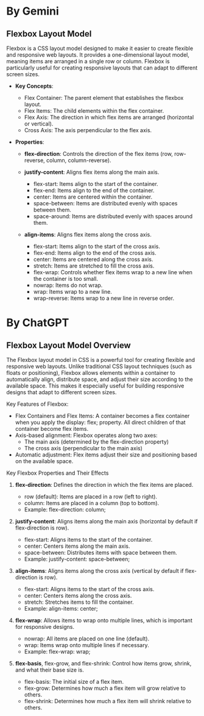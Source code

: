 # By Gemini

## Flexbox Layout Model

Flexbox is a CSS layout model designed to make it easier to create flexible and responsive web layouts. It provides a one-dimensional layout model, meaning items are arranged in a single row or column. Flexbox is particularly useful for creating responsive layouts that can adapt to different screen sizes.

- **Key Concepts**:
    - Flex Container: The parent element that establishes the flexbox layout.
    - Flex Items: The child elements within the flex container.
    - Flex Axis: The direction in which flex items are arranged (horizontal or vertical).
    - Cross Axis: The axis perpendicular to the flex axis.

- **Properties**:
    - **flex-direction**: Controls the direction of the flex items (row, row-reverse, column, column-reverse).
    - **justify-content**: Aligns flex items along the main axis.
        - flex-start: Items align to the start of the container.
        - flex-end: Items align to the end of the container.
        - center: Items are centered within the container.
        - space-between: Items are distributed evenly with spaces between them.
        - space-around: Items are distributed evenly with spaces around them.

    - **align-items**: Aligns flex items along the cross axis.
        - flex-start: Items align to the start of the cross axis.
        - flex-end: Items align to the end of the cross axis.
        - center: Items are centered along the cross axis.
        - stretch: Items are stretched to fill the cross axis.   
        - flex-wrap: Controls whether flex items wrap to a new line when the container is too small.
        - nowrap: Items do not wrap.
        - wrap: Items wrap to a new line.
        - wrap-reverse: Items wrap to a new line in reverse order.

# By ChatGPT

## Flexbox Layout Model Overview

The Flexbox layout model in CSS is a powerful tool for creating flexible and responsive web layouts. Unlike traditional CSS layout techniques (such as floats or positioning), Flexbox allows elements within a container to automatically align, distribute space, and adjust their size according to the available space. This makes it especially useful for building responsive designs that adapt to different screen sizes.

Key Features of Flexbox:
- Flex Containers and Flex Items: A container becomes a flex container when you apply the display: flex; property. All direct children of that container become flex items.
- Axis-based alignment: Flexbox operates along two axes:
    - The main axis (determined by the flex-direction property)
    - The cross axis (perpendicular to the main axis)
- Automatic adjustment: Flex items adjust their size and positioning based on the available space.

Key Flexbox Properties and Their Effects
1. **flex-direction**: Defines the direction in which the flex items are placed.
    - row (default): Items are placed in a row (left to right).
    - column: Items are placed in a column (top to bottom).
    - Example: flex-direction: column;
    
2. **justify-content**: Aligns items along the main axis (horizontal by default if flex-direction is row).
    - flex-start: Aligns items to the start of the container.
    - center: Centers items along the main axis.
    - space-between: Distributes items with space between them.
    - Example: justify-content: space-between;

3. **align-items**: Aligns items along the cross axis (vertical by default if flex-direction is row).
    - flex-start: Aligns items to the start of the cross axis.
    - center: Centers items along the cross axis.
    - stretch: Stretches items to fill the container.
    - Example: align-items: center;

4. **flex-wrap**: Allows items to wrap onto multiple lines, which is important for responsive designs.
    - nowrap: All items are placed on one line (default).
    - wrap: Items wrap onto multiple lines if necessary.
    - Example: flex-wrap: wrap;

5. **flex-basis**, flex-grow, and flex-shrink: Control how items grow, shrink, and what their base size is.
    - flex-basis: The initial size of a flex item.
    - flex-grow: Determines how much a flex item will grow relative to others.
    - flex-shrink: Determines how much a flex item will shrink relative to others.